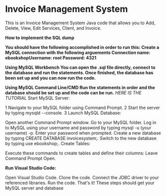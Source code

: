 # Invoice Management System
This is an Invoice Management System Java code that allows you to Add, Delete, View, Edit Services, Client, and Invoice.

**How to implement the SQL dump**

**You should have the following accomplished in order to run this: Create a MySQL connection with the following arguements Connection name: ebookshopUsername: root Password: 4321**

**Using MySQL Workbench You can open the .sql file directly, connect to the database and run the statements. Once finished, the database has been set up and you can now run the code.**

**Using MySQL Command Line/CMD Run the statements in order and the database should be set up and the code can be run.**
 *HERE IS THE TUTORIAL*
Start MySQL Server:

1 Navigate to your MySQL folder using Command Prompt.
2 Start the server by typing mysqld --console.
3 Launch MySQL Database:

Open another Command Prompt window.
Go to your MySQL folder.
Log in to MySQL using your username and password by typing mysql -u (your username) -p.
Enter your password when prompted.
Create a new database by typing CREATE DATABASE invoicesystem;.
Switch to the new database by typing use ebookshop;.
Create Tables:

Execute these commands to create tables and define their columns:
Leave Command Prompt Open.

**Run Visual Studio Code:**

Open Visual Studio Code.
Clone the code.
Connect the JDBC driver to your referenced libraries.
Run the code.
That's it! These steps should get your MySQL server and database
